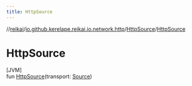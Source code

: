 ```yaml
---
title: HttpSource
---
```

//[reikai](../../../index.html)/[io.github.kerelape.reikai.io.network.http](../index.html)/[HttpSource](index.html)/[HttpSource](-http-source.html)



# HttpSource



[JVM]\
fun [HttpSource](-http-source.html)(transport: [Source](../../io.github.kerelape.reikai.io/-source/index.html))




